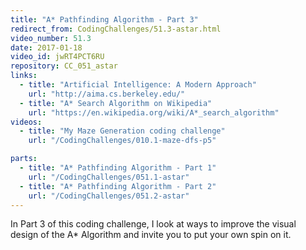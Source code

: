 ```yaml
---
title: "A* Pathfinding Algorithm - Part 3"
redirect_from: CodingChallenges/51.3-astar.html
video_number: 51.3
date: 2017-01-18
video_id: jwRT4PCT6RU
repository: CC_051_astar
links:
  - title: "Artificial Intelligence: A Modern Approach"
    url: "http://aima.cs.berkeley.edu/"
  - title: "A* Search Algorithm on Wikipedia"
    url: "https://en.wikipedia.org/wiki/A*_search_algorithm"
videos:
  - title: "My Maze Generation coding challenge"
    url: "/CodingChallenges/010.1-maze-dfs-p5"

parts:
  - title: "A* Pathfinding Algorithm - Part 1"
    url: "/CodingChallenges/051.1-astar"
  - title: "A* Pathfinding Algorithm - Part 2"
    url: "/CodingChallenges/051.2-astar"
---
```


In Part 3 of this coding challenge, I look at ways to improve the visual design of the A* Algorithm and invite you to put your own spin on it.

